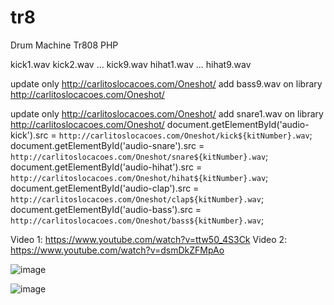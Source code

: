 # tr8
Drum Machine Tr808 PHP

kick1.wav
kick2.wav
... kick9.wav
hihat1.wav ... hihat9.wav

update only http://carlitoslocacoes.com/Oneshot/
add bass9.wav on library http://carlitoslocacoes.com/Oneshot/
<audio id="audio-kick" src="http://carlitoslocacoes.com/Oneshot/kick9.wav"></audio>
<audio id="audio-snare" src="http://carlitoslocacoes.com/Oneshot/snare9.wav"></audio>
<audio id="audio-hihat" src="http://carlitoslocacoes.com/Oneshot/hihat9.wav"></audio>
<audio id="audio-clap" src="http://carlitoslocacoes.com/Oneshot/clap9.wav"></audio>
<audio id="audio-bass" src="http://carlitoslocacoes.com/Oneshot/bass9.wav"></audio>



update only http://carlitoslocacoes.com/Oneshot/
add snare1.wav on library http://carlitoslocacoes.com/Oneshot/
document.getElementById('audio-kick').src = `http://carlitoslocacoes.com/Oneshot/kick${kitNumber}.wav`;
        document.getElementById('audio-snare').src = `http://carlitoslocacoes.com/Oneshot/snare${kitNumber}.wav`;
        document.getElementById('audio-hihat').src = `http://carlitoslocacoes.com/Oneshot/hihat${kitNumber}.wav`;
        document.getElementById('audio-clap').src = `http://carlitoslocacoes.com/Oneshot/clap${kitNumber}.wav`;
        document.getElementById('audio-bass').src = `http://carlitoslocacoes.com/Oneshot/bass${kitNumber}.wav`;


Video 1: https://www.youtube.com/watch?v=ttw50_4S3Ck
Video 2: https://www.youtube.com/watch?v=dsmDkZFMpAo


![image](https://github.com/user-attachments/assets/7e9ff1a0-6a3f-4a0d-9215-0586dbc3a80d)

![image](https://github.com/user-attachments/assets/a5e23f2a-86d5-4adb-bc8d-5ec6b9b51208)
